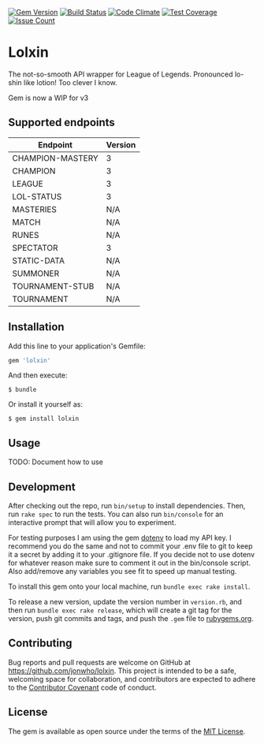 [![Gem Version](https://badge.fury.io/rb/lolxin.svg)](https://badge.fury.io/rb/lolxin)
[![Build Status](https://travis-ci.org/jonwho/lolxin.svg)](https://travis-ci.org/jonwho/lolxin)
[![Code Climate](https://codeclimate.com/github/jonwho/lolxin/badges/gpa.svg)](https://codeclimate.com/github/jonwho/lolxin)
[![Test Coverage](https://codeclimate.com/github/jonwho/lolxin/badges/coverage.svg)](https://codeclimate.com/github/jonwho/lolxin/coverage)
[![Issue Count](https://codeclimate.com/github/jonwho/lolxin/badges/issue_count.svg)](https://codeclimate.com/github/jonwho/lolxin)

# Lolxin

The not-so-smooth API wrapper for League of Legends. Pronounced lo-shin like
lotion! Too clever I know.

Gem is now a WIP for v3

## Supported endpoints
| Endpoint          | Version |
| ----------------- | ------- |
| CHAMPION-MASTERY  | 3       |
| CHAMPION          | 3       |
| LEAGUE            | 3       |
| LOL-STATUS        | 3       |
| MASTERIES         | N/A     |
| MATCH             | N/A     |
| RUNES             | N/A     |
| SPECTATOR         | 3       |
| STATIC-DATA       | N/A     |
| SUMMONER          | N/A     |
| TOURNAMENT-STUB   | N/A     |
| TOURNAMENT        | N/A     |

## Installation

Add this line to your application's Gemfile:

```ruby
gem 'lolxin'
```

And then execute:

    $ bundle

Or install it yourself as:

    $ gem install lolxin

## Usage

TODO: Document how to use

## Development

After checking out the repo, run `bin/setup` to install dependencies. Then, run
`rake spec` to run the tests. You can also run `bin/console` for an interactive
prompt that will allow you to experiment.

For testing purposes I am using the gem
[dotenv](https://github.com/bkeepers/dotenv) to load my API key. I recommend
you do the same and not to commit your .env file to git to keep it a secret by
adding it to your .gitignore file. If you decide not to use dotenv for whatever
reason make sure to comment it out in the bin/console script. Also add/remove
any variables you see fit to speed up manual testing.

To install this gem onto your local machine, run `bundle exec rake install`.

To release a new version, update the version number in `version.rb`, and then
run `bundle exec rake release`, which will create a git tag for the version,
push git commits and tags, and push the `.gem` file to
[rubygems.org](https://rubygems.org).

## Contributing

Bug reports and pull requests are welcome on GitHub at
https://github.com/jonwho/lolxin. This project is intended to be a safe,
welcoming space for collaboration, and contributors are expected to adhere
to the [Contributor Covenant](contributor-covenant.org) code of conduct.

## License

The gem is available as open source under the terms of the
[MIT License](http://opensource.org/licenses/MIT).
